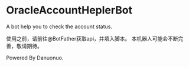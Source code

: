# OracleAccountHeplerBot
A bot help you to check the account status. 

使用之前，请前往@BotFather获取api，并填入脚本。
本机器人可能会不断完善，敬请期待。

Powered By Danuonuo.

